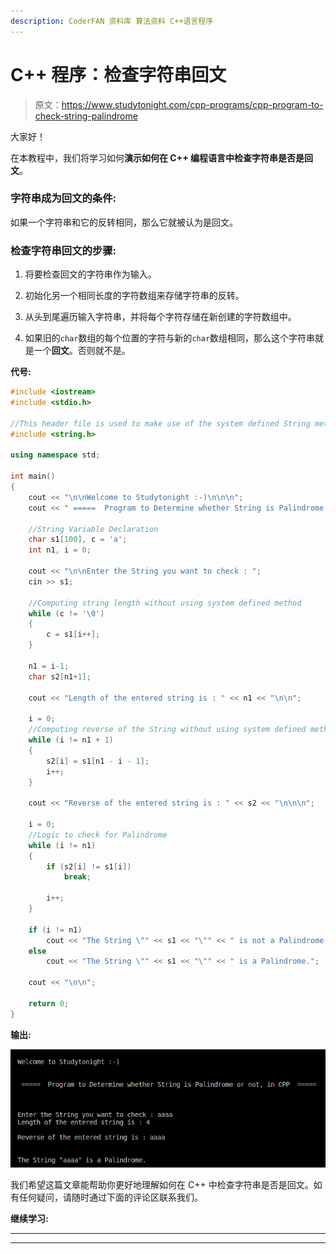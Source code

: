 ```yaml
---
description: CoderFAN 资料库 算法资料 C++语言程序
---
```


# C++ 程序：检查字符串回文

> 原文：<https://www.studytonight.com/cpp-programs/cpp-program-to-check-string-palindrome>

大家好！

在本教程中，我们将学习如何**演示如何在 C++ 编程语言中检查字符串是否是回文**。

### 字符串成为回文的条件:

如果一个字符串和它的反转相同，那么它就被认为是回文。

### 检查字符串回文的步骤:

1.  将要检查回文的字符串作为输入。

2.  初始化另一个相同长度的字符数组来存储字符串的反转。

3.  从头到尾遍历输入字符串，并将每个字符存储在新创建的字符数组中。

4.  如果旧的`char`数组的每个位置的字符与新的`char`数组相同，那么这个字符串就是一个**回文**。否则就不是。

**代号:**

```cpp
#include <iostream>
#include <stdio.h>

//This header file is used to make use of the system defined String methods.
#include <string.h>

using namespace std;

int main()
{
    cout << "\n\nWelcome to Studytonight :-)\n\n\n";
    cout << " =====  Program to Determine whether String is Palindrome or not, in CPP  ===== \n\n";

    //String Variable Declaration
    char s1[100], c = 'a';
    int n1, i = 0;

    cout << "\n\nEnter the String you want to check : ";
    cin >> s1;

    //Computing string length without using system defined method
    while (c != '\0')
    {
        c = s1[i++];
    }

    n1 = i-1;
    char s2[n1+1];

    cout << "Length of the entered string is : " << n1 << "\n\n";

    i = 0;
    //Computing reverse of the String without using system defined method
    while (i != n1 + 1)
    {
        s2[i] = s1[n1 - i - 1];
        i++;
    }

    cout << "Reverse of the entered string is : " << s2 << "\n\n\n";

    i = 0;
    //Logic to check for Palindrome
    while (i != n1)
    {
        if (s2[i] != s1[i])
            break;

        i++;
    }

    if (i != n1)
        cout << "The String \"" << s1 << "\"" << " is not a Palindrome.";
    else
        cout << "The String \"" << s1 << "\"" << " is a Palindrome.";

    cout << "\n\n";

    return 0;
} 
```

**输出:**

![C++ string palindrome](img/1428b449b3bf94e9005855ca7e3dd3ca.png)

我们希望这篇文章能帮助你更好地理解如何在 C++ 中检查字符串是否是回文。如有任何疑问，请随时通过下面的评论区联系我们。

**继续学习:**

* * *

* * *